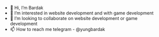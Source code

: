 - 👋 Hi, I’m Bardak
- 👀 I’m interested in website development and with game development
- 💞️ I’m looking to collaborate on website development or game development
- 📫 How to reach me telegram - @yungbardak

<!---
yungbar/yungbar is a ✨ special ✨ repository because its `README.md` (this file) appears on your GitHub profile.
You can click the Preview link to take a look at your changes.
--->
